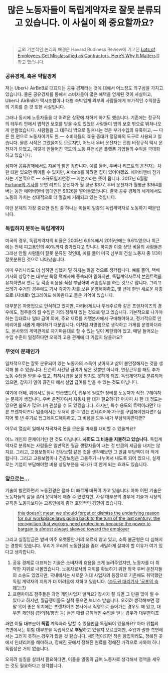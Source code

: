 ﻿---
title: 많은 노동자들이 독립계약자로 잘못 분류되고 있습니다. 이 사실이 왜 중요할까요?
categories:
  - thoughts
tags:
  - 독립계약자
  - 자영업자
pubDate: 2018-01-21
description: 기본 설명을 입력하세요
---

> 글의 기본적인 논리와 배경은 Havard Budiness Review에 기고된 [Lots of Employees Get Misclassified as Contractors. Here’s Why It Matters](https://hbr.org/2017/07/lots-of-employees-get-misclassified-as-contractors-heres-why-it-matters)를 참고 했습니다.

### 공유경제, 혹은 약탈경제

저는 Uber나 AirBnB로 대표되는 공유 경제라는 것에 대해서 어느정도 의구심을 가지고 있습니다. 물론 공유겅제를 통해서 소비자들이 많은 혜택을 얻게된 것이 사실이고, Uber나 AirBnB가 택시조합이나 대형 숙박업계 외부의 사람들에게 부가적인 수익창출의 기회를 준 것 또한 사실입니다.

그러나 동시에 노동자들을 더 어려운 상황에 처하게 하기도 했습니다. 기존에는 정규직의 테두리 안에서 법적인 보호를 받을 수도 있었던 사람들이 법의 보호 밖으로 뛰쳐나오게 만들었습니다. 사람들을 그 테두리 밖으로 밀쳐내는 것은 부가수입의 유혹이고, — 다른 한 편으로 노동자이기도 한 — 소비자들의 효용 증대가 정당화의 도구로 사용되고 있습니다. 물론 시작은 그랬을지도 모르지만, 어느새 우버 운전자는 전업 비정규직 택시 운전자가 되었고, 이렇게 만들어진 극도의 노동 유연성은 플랫폼 기업들의 수익을 극대화하고 있습니다.

심지어 공유경제에서도 자본의 힘은 강합니다. 예를 들어, 우버나 리프트의 운전자는 차 한 대만 있으면 뛰어들 수 있지만, Airbnb를 하려면 집이 있어야겠죠. 에어비앤비 참가자는 기본적으로 — 소규모일지언정 — 자본가라는 뜻이 됩니다. 2017년 6월말 [Fortune의 기사](http://fortune.com/2017/06/27/average-pay-lyft-uber-airbnb/)를 보면 리프트 운전자가 월 평균 $377, 우버 운전자가 월평균 $364를 버는 동안 에어비앤비 임대인은 $926을 벌어들였습니다. 결국 공유 경제의 세계에서도 노동의 가치는 상대적으로 더 헐값에 거래되고 있는 것입니다.

이런 문제의 가장 중요한 원인 중 하나는 이들이 일종의 독립계약자로 노동하기 때문입니다.

### 독립하지 못하는 독립계약자

미국의 경우, 독립계약자의 비율은 2005년 6.9%에서 2015년에는 9.6%였으나 최근에는 전체 피고용인의 40%까지 증가했다고 합니다. 하지만 이중 상당 비율의 사람들은 그래선 안될 사람들이 잘못 분류된 것인데, 예를 들어 미국 남부의 건설 노동자 중 1/3이 잘못분류된 것으로 나타났습니다.

아마 우리나라도 더 심하면 심했지 덜 하지는 않을 것으로 생각됩니다. 예를 들어, 택배 기사의 상당수는 대부분 특정 택배사에 종속되어 일하지만, 독립계약자로서 본인트럭을 유지하면서 연료 등 각종 비용을 직접 부담하며 배송업무를 하는 것으로 압니다. 그리고 쓰레기 수거의 경우에도 기사 각자가 차를 보유 운영해야하고, 몇 년에 한번 새로운 차종으로 (자비로) 업그레이드 해야한다고 들은 기억이 있습니다.

대부분은 자영업으로 인식하고 있지만, 파리바게트나 뚜레주르와 같은 프랜차이즈의 경우에도, 점주들의 월 수입은 거의 정해져 있는 것으로 알고 있습니다. 기본적으로 나가야하는 임대료나 알바 급여 외에, 주요 재료를 가맹본사에서 구매해야하고, 정기적으로 인테리어를 새롭게 해야하기 때문입니다. 이처럼 자영업으로 생각하고 가게를 운영하더라도, 본사와의 계약관계로 자기마음대로 할 수 있는 일이 제한되어 있고, 매달 들어오는 수입 수준이 일정하다면 오히려 고용 관계에 더 가깝지 않을까요?

### 무엇이 문제인가

일차적으로는 잘못 분류되어 있는 노동자의 소득이 낮아지고 삶이 불안정해지는 것을 생각해 볼 수 있습니다. 단순히 시간당 급여가 낮은 것뿐만 아니라, 연장근무를 해도 추가노동 수당을 받을 수 없고, 최저시급을 보장 받지도 못하게 되죠. 독립계약자로 분류되어 있으면, 갑자기 일이 끊긴다 해서 실업 급여를 받을 수 있는 것도 아닙니다.

여기에 더해, 위에서도 잠시 언급했듯이, 업무에 필요한 장비를 노동자가 직접 구해야하는 문제가 생깁니다. 우버 운전자여서 자동차 한 대가 필요하다? 어차피 차 한 대 정도는 있으면 쓸모가 많으니까 괜찮을 수 도 있겠습니다. 하지만, 특수 용도의 트럭이라면? 다른 프랜차이즈나 업종에서는 도저히 쓸 수 없는 인테리어와 가구를 구입해야한다면? 심지어 몇 년 주기로 업그레이드해야하고, 그 비용을 모두 내가 부담해야한다면?

아무리 열심히 일해서 차곡차곡 돈을 모은들 미래를 대비할 수 있을까요?

어느 개인의 문제이기만 한 것도 아닙니다. **사회도 그 비용을 지불하고 있습니다.** 독립계약자로 분류되는 사람들은 일반적인 월급 생활자들이 내는 것 만큼의 세금을 내지는 않지요. 그리고, 고용보험이나 건강보험 같은 것을 생각해보면 그 만큼 부담액이 더 적게 됩니다. 그리고 고용보험이나 건강보험은 고용주가 나누어서 내도록 되어 있으니, 실제로는 기업이 부담해야할 비용 상당부분을 국가가 떠 안게 되는 효과도 있습니다.

### 앞으로는...

기술이 발전하면서 노동환경은 점차 더 빠르게 바뀌어 가고 있습니다. 아마 어떤 기술은 노동자들의 삶을 좀더 윤택하게 해줄 수 있겠지만, 사실 대부분의 경우에 기술과 시장의 규칙은 노동자보다는 고용인에게 좀더 호의적인 경향이 있습니다.

> [this doesn’t mean we should forget or dismiss the underlying reason for our workplace laws going back to the turn of the last century: the recognition that workers need protections because the power to bargain is almost always skewed toward the employer](https://hbr.org/2017/07/lots-of-employees-get-misclassified-as-contractors-heres-why-it-matters)

그리고 실질임금은 벌써 아주 오랫동안 거의 오르지 않고 있고, 소득 불균형은 더 심해지는 경향이 있습니다. 우리가 우리의 노동현실을 좀더 세밀하게 살펴야 할 이유가 여기 있다고 생각합니다.

1. 공유 경제로 대표되는 기술은 소비자의 효용을 크게 늘려주었지만, 노동자를 더 취약한 지위로 내몰았습니다. 노동자로서의 지위를 확보하기 위한 외국 우버 운전자들의 소송도 있었지만, 국내에서는 새로운 거대 사업자의 등장으로 기존에도 취약했던 독립 계약자의 지위가 더 어려움에 처하고 있습니다. ([수도권 대리기사 '공포의 숙제'는?](http://news.kbs.co.kr/news/view.do?ncd=3412555))
2. 프랜차이즈 점주들은 과연 개인사업자 일까요? 장사가 잘 되면 그 만큼 많이 벌 수 있다고 하지만, 월급쟁이들도 실적 좋으면 보너스 받습니다. 오히려 생각해보면 정말 목이 좋은 위치에는 프랜차이즈 본사에서 직영으로 들어가는 경우도 꽤 있고, 대부분 체인점 (편의점/빵집 등) 들은 매월 규칙적인 수입을 얻는 경우가 대부분이죠

과연 이들 대부분이 **독립** 계약자라 말할 수 있을만큼 독립되어 있을까요? 아마 위험의 측면에서는 위험 대부분을 독립적으로 **부담**하고 있을지 모르겠지만, 수입과 권한 측면에서는 그러지 못하는 경우가 많을 것 같습니다. 체인점이되면 작은 빵집이라도, 정해진 곳에서 인테리어를 해야하고, 정해진 곳에서 정해진 원료를 정해진 가격으로 사와야 하니 독립성은 거의 없습니다.

오히려 실질을 살펴서 필요하다면, 이들을 일종의 급여 노동자로 생각해서 정책을 세우는 것도 필요하다고 생각합니다.


